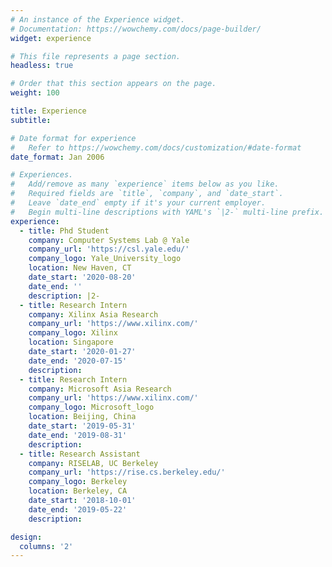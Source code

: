 ```yaml
---
# An instance of the Experience widget.
# Documentation: https://wowchemy.com/docs/page-builder/
widget: experience

# This file represents a page section.
headless: true

# Order that this section appears on the page.
weight: 100

title: Experience
subtitle:

# Date format for experience
#   Refer to https://wowchemy.com/docs/customization/#date-format
date_format: Jan 2006

# Experiences.
#   Add/remove as many `experience` items below as you like.
#   Required fields are `title`, `company`, and `date_start`.
#   Leave `date_end` empty if it's your current employer.
#   Begin multi-line descriptions with YAML's `|2-` multi-line prefix.
experience:
  - title: Phd Student
    company: Computer Systems Lab @ Yale
    company_url: 'https://csl.yale.edu/'
    company_logo: Yale_University_logo
    location: New Haven, CT
    date_start: '2020-08-20'
    date_end: ''
    description: |2-
  - title: Research Intern
    company: Xilinx Asia Research
    company_url: 'https://www.xilinx.com/'
    company_logo: Xilinx
    location: Singapore
    date_start: '2020-01-27'
    date_end: '2020-07-15'
    description: 
  - title: Research Intern
    company: Microsoft Asia Research
    company_url: 'https://www.xilinx.com/'
    company_logo: Microsoft_logo
    location: Beijing, China
    date_start: '2019-05-31'
    date_end: '2019-08-31'
    description: 
  - title: Research Assistant
    company: RISELAB, UC Berkeley
    company_url: 'https://rise.cs.berkeley.edu/'
    company_logo: Berkeley
    location: Berkeley, CA
    date_start: '2018-10-01'
    date_end: '2019-05-22'
    description: 

design:
  columns: '2'
---
```

